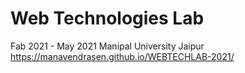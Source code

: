 # Web Technologies Lab

Fab 2021 - May 2021
Manipal University Jaipur
https://manavendrasen.github.io/WEBTECHLAB-2021/
